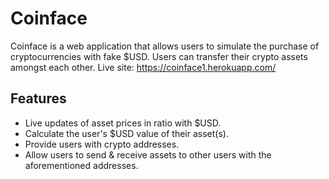 # Coinface

Coinface is a web application that allows users to simulate the purchase of cryptocurrencies with fake $USD. Users can transfer their crypto assets amongst each other. Live site: https://coinface1.herokuapp.com/

## Features

* Live updates of asset prices in ratio with $USD.
* Calculate the user's $USD value of their asset(s).
* Provide users with crypto addresses.
* Allow users to send & receive assets to other users with the aforementioned addresses.
